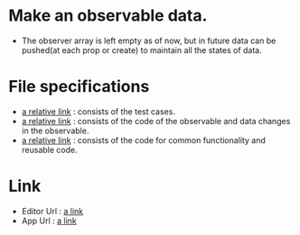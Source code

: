 # Make an observable data. 
* The observer array is left empty as of now, but in future data can be pushed(at each prop or create) to maintain all the states of data.

# File specifications
* [a relative link](index.js) : consists of the test cases.
* [a relative link](script.js) : consists of the code of the observable and data changes in the observable.
* [a relative link](utils.js) : consists of the code for common functionality and reusable code.

# Link
* Editor Url : [a link](https://stackblitz.com/edit/assignft)
* App Url : [a link](https://assignft.stackblitz.io)


